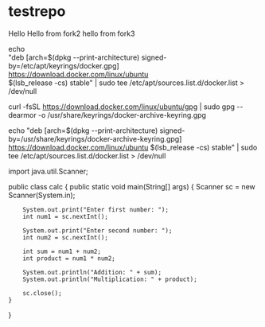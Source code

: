# testrepo
Hello
Hello from fork2
hello from fork3

echo \
  "deb [arch=$(dpkg --print-architecture) signed-by=/etc/apt/keyrings/docker.gpg] https://download.docker.com/linux/ubuntu \
  $(lsb_release -cs) stable" | sudo tee /etc/apt/sources.list.d/docker.list > /dev/null


curl -fsSL https://download.docker.com/linux/ubuntu/gpg | sudo gpg --dearmor -o /usr/share/keyrings/docker-archive-keyring.gpg


echo "deb [arch=$(dpkg --print-architecture) signed-by=/usr/share/keyrings/docker-archive-keyring.gpg] https://download.docker.com/linux/ubuntu $(lsb_release -cs) stable" | sudo tee /etc/apt/sources.list.d/docker.list > /dev/null


import java.util.Scanner;

public class calc {
    public static void main(String[] args) {
        Scanner sc = new Scanner(System.in);
        
        System.out.print("Enter first number: ");
        int num1 = sc.nextInt();
        
        System.out.print("Enter second number: ");
        int num2 = sc.nextInt();
        
        int sum = num1 + num2;
        int product = num1 * num2;
        
        System.out.println("Addition: " + sum);
        System.out.println("Multiplication: " + product);
        
        sc.close();
    }
}

